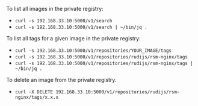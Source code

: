 To list all images in the private registry:

- `curl -s 192.168.33.10:5000/v1/search`
- `curl -s 192.168.33.10:5000/v1/search | ~/bin/jq .`

To list all tags for a given image in the private registry:

- `curl -s 192.168.33.10:5000/v1/repositories/YOUR_IMAGE/tags`
- `curl -s 192.168.33.10:5000/v1/repositories/rudijs/rsm-nginx/tags`
- `curl -s 192.168.33.10:5000/v1/repositories/rudijs/rsm-nginx/tags | ~/bin/jq .`

To delete an image from the private registry.

- `curl -X DELETE 192.168.33.10:5000/v1/repositories/rudijs/rsm-nginx/tags/x.x.x`
